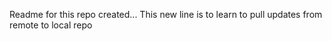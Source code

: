 Readme for this repo created...
This new line is to learn to pull updates from remote to local repo
